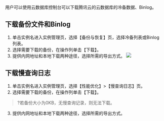 用户可以使用云数据库控制台可以下载腾讯云的云数据库的冷备数据、Binlog。

## 下载备份文件和Binlog
1. 单击实例名进入实例管理页，选择【备份与恢复】页，选择冷备列表或Binlog列表。
2. 选择需要下载的备份，在操作列单击【下载】。
3. 提供内网地址和本地下载两种途径，选择所需的导出方式。
![](https://main.qcloudimg.com/raw/ecc58dc92593a7c4228a0570082a863c.png)

## 下载慢查询日志
1. 单击实例名进入实例管理页，选择【性能优化】>【慢查询日志】页。
2. 选择需要下载的备份，在操作列单击【下载】。
>?若备份大小为0KB，无慢查询记录，则无法下载。
3. 提供内网地址和本地下载两种途径，选择所需的导出方式。

